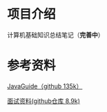# 项目介绍

计算机基础知识总结笔记（**完善中**）



# 参考资料

[JavaGuide（github 135k）](https://github.com/Snailclimb/JavaGuide/tree/main)

[面试资料(github仓库 8.9k)](https://github.com/wolverinn/Waking-Up)

